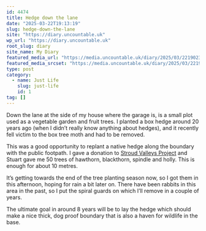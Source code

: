 ```yaml
---
id: 4474
title: Hedge down the lane
date: "2025-03-22T19:13:19"
slug: hedge-down-the-lane
site: "https://diary.uncountable.uk"
wp_url: "https://diary.uncountable.uk"
root_slug: diary
site_name: My Diary
featured_media_url: "https://media.uncountable.uk/diary/2025/03/22190239/IMG20250322160938.webp"
featured_media_srcset: "https://media.uncountable.uk/diary/2025/03/22190239/IMG20250322160938-300x152.webp 300w, https://media.uncountable.uk/diary/2025/03/22190239/IMG20250322160938-1024x518.webp 1024w, https://media.uncountable.uk/diary/2025/03/22190239/IMG20250322160938-150x150.webp 150w, https://media.uncountable.uk/diary/2025/03/22190239/IMG20250322160938-640x323.webp 640w, https://media.uncountable.uk/diary/2025/03/22190239/IMG20250322160938.webp 1763w"
type: post
category:
  - name: Just Life
    slug: just-life
    id: 1
tag: []
---
```



<p>Down the lane at the side of my house where the garage is, is a small plot used as a vegetable garden and fruit trees. I planted a box hedge around 20 years ago (when I didn&#8217;t really know anything about hedges), and it recently fell victim to the box tree moth and had to be removed.</p>



<p>This was a good opportunity to replant a native hedge along the boundary with the public footpath.  I gave a donation to <a href="https://www.stroudvalleysproject.org/">Stroud Valleys Project</a> and Stuart gave me 50 trees of hawthorn, blackthorn, spindle and holly.  This is enough for about 10 metres.</p>



<p>It&#8217;s getting towards the end of the tree planting season now, so I got them in this afternoon, hoping for rain a bit later on.  There have been rabbits in this area in the past, so I put the spiral guards on which I&#8217;ll remove in a couple of years.</p>



<p>The ultimate goal in around 8 years will be to lay the hedge which should make a nice thick, dog proof boundary that is also a haven for wildlife in the base.</p>

